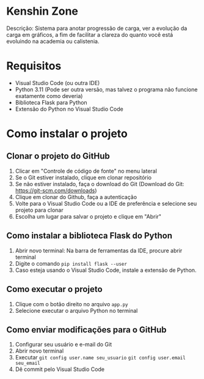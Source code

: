 # Kenshin Zone
Descrição: Sistema para anotar progressão de carga, ver a evolução da carga em gráficos, a fim de facilitar a clareza do quanto você está evoluindo na academia ou calistenia.

# Requisitos
- Visual Studio Code (ou outra IDE)
- Python 3.11 (Pode ser outra versão, mas talvez o programa não funcione exatamente como deveria)
- Biblioteca Flask para Python
- Extensão do Python no Visual Studio Code

# Como instalar o projeto
## Clonar o projeto do GitHub
1. Clicar em "Controle de código de fonte" no menu lateral
2. Se o Git estiver instalado, clique em clonar repositório
3. Se não estiver instalado, faça o download do Git (Download do Git: https://git-scm.com/downloads)
4. Clique em clonar do Github, faça a autenticação
5. Volte para o Visual Studio Code ou a IDE de preferência e selecione seu projeto para clonar
6. Escolha um lugar para salvar o projeto e clique em "Abrir"
## Como instalar a biblioteca Flask do Python
1. Abrir novo terminal: Na barra de ferramentas da IDE, procure abrir terminal
2. Digite o comando `pip install flask --user`
3. Caso esteja usando o Visual Studio Code, instale a extensão de Python.
## Como executar o projeto
1. Clique com o botão direito no arquivo `app.py`
2. Selecione executar o arquivo Python no terminal
## Como enviar modificações para o GitHub
1. Configurar seu usuário e e-mail do Git
2. Abrir novo terminal
3. Executar `git config user.name seu_usuario` `git config user.email seu_email`
4. Dê commit pelo Visual Studio Code

